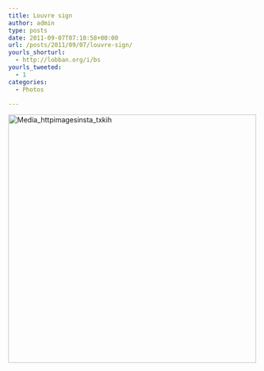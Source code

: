 ```yaml
---
title: Louvre sign
author: admin
type: posts
date: 2011-09-07T07:10:58+00:00
url: /posts/2011/09/07/louvre-sign/
yourls_shorturl:
  - http://lobban.org/i/bs
yourls_tweeted:
  - 1
categories:
  - Photos

---
```

<div class='posterous_autopost'>
  <a href="http://instagr.am/p/MZoiC/"></p> 
  
  <div class='p_embed p_image_embed'>
    <a href="http://posterous.com/getfile/files.posterous.com/nonimage/DFazmctcwnJGEDhjBdAlDltfgCsyfsxkbeejdfJgkzzriJdtweexfqIBvrau/media_httpimagesinsta_txkIH.jpg.scaled1000.jpg"><img alt="Media_httpimagesinsta_txkih" height="500" src="http://posterous.com/getfile/files.posterous.com/nonimage/DFazmctcwnJGEDhjBdAlDltfgCsyfsxkbeejdfJgkzzriJdtweexfqIBvrau/media_httpimagesinsta_txkIH.jpg.scaled500.jpg" width="500" /></a>
  </div>
  
  <p>
    </a></div>